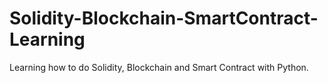 # Solidity-Blockchain-SmartContract-Learning
Learning how to do Solidity, Blockchain and Smart Contract with Python.
